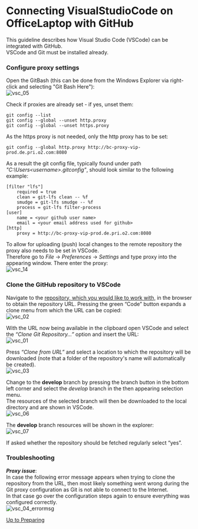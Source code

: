 # Connecting VisualStudioCode on OfficeLaptop with GitHub

This guideline describes how Visual Studio Code (VSCode) can be integrated with GitHub.  
VSCode and Git must be installed already.

### Configure proxy settings

Open the GitBash (this can be done from the Windows Explorer via right-click and selecting "Git Bash Here"):  
![vsc_05](https://user-images.githubusercontent.com/57349523/152162633-c738b33a-f4ae-4ffe-a05d-c435bd132e1e.jpg)

Check if proxies are already set - if yes, unset them:  
```
git config --list 
git config --global --unset http.proxy
git config --global --unset https.proxy
```
As the https proxy is not needed, only the http proxy has to be set:  
```
git config --global http.proxy http://bc-proxy-vip-prod.de.pri.o2.com:8080
```

As a result the git config file, typically found under path *"C:\Users\<username>\.gitconfig"*, should look similar to the following example:  
```
[filter "lfs"]
	required = true
	clean = git-lfs clean -- %f
	smudge = git-lfs smudge -- %f
	process = git-lfs filter-process
[user]
	name = <your github user name>
	email = <your email address used for github>
[http]
	proxy = http://bc-proxy-vip-prod.de.pri.o2.com:8080
```

To allow for uploading (push) local changes to the remote repository the proxy also needs to be set in VSCode.  
Therefore go to *File* -> *Preferences* -> *Settings* and type proxy into the appearing window. There enter the proxy:    
![vsc_14](https://user-images.githubusercontent.com/57349523/152184549-29eed2d0-cf8f-4b38-b343-3ca0762889d9.jpg)

### Clone the GitHub repository to VSCode

Navigate to the [repository, which you would like to work with,](https://github.com/openBackhaul/Overview) in the browser to obtain the repository URL. Pressing the green “Code” button expands a clone menu from which the URL can be copied:  
![vsc_02](https://user-images.githubusercontent.com/57349523/152162626-7b471cb2-7957-45f4-a295-630fb64799b8.jpg)

With the URL now being available in the clipboard open VSCode and select the *“Clone Git Repository…”* option and insert the URL:  
![vsc_01](https://user-images.githubusercontent.com/57349523/152162617-38539c42-909b-4a64-9440-83338ac9ad80.jpg)

Press *“Clone from URL”* and select a location to which the repository will be downloaded (note that a folder of the repository's name will automatically be created).  
![vsc_03](https://user-images.githubusercontent.com/57349523/152162630-03b0bdbb-c44e-43a8-b954-72b9fba97f84.jpg)

Change to the **develop** branch by pressing the branch button in the bottom left corner and select the *develop* branch in the then appearing selection menu.  
The resources of the selected branch will then be downloaded to the local directory and are shown in VSCode.  
![vsc_06](https://user-images.githubusercontent.com/57349523/152162636-3587d64c-21d0-4d54-8869-700b293bc995.jpg)

The **develop** branch resources will be shown in the explorer:  
![vsc_07](https://user-images.githubusercontent.com/57349523/152162638-ec039755-eb12-4119-bc8e-40d4b9df8139.jpg)

If asked whether the repository should be fetched regularly select “yes”.  

### Troubleshooting

**_Proxy issue_**:  
In case the following error message appears when trying to clone the repository from the URL, then most likely something went wrong during the Git proxy configuration as Git is not able to connect to the Internet.  
In that case go over the configuration steps again to ensure everything was configured correctly.  
![vsc_04_errormsg](https://user-images.githubusercontent.com/57349523/152162632-f35d84e1-8337-4949-8a59-8a2b4b78c863.jpg)

[Up to Preparing](../PreparingSpecifying.md)
